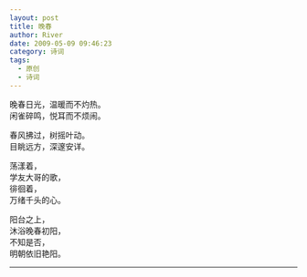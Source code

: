 ```yaml
---
layout: post
title: 晚春
author: River
date: 2009-05-09 09:46:23
category: 诗词
tags:
  - 原创
  - 诗词
---
```


晚春日光，温暖而不灼热。  
闲雀碎鸣，悦耳而不烦闹。

春风拂过，树摇叶动。  
目眺远方，深邃安详。

<!-- more -->

荡漾着，  
学友大哥的歌，  
徘徊着，  
万绪千头的心。

阳台之上，  
沐浴晚春初阳，  
不知是否，  
明朝依旧艳阳。

---
